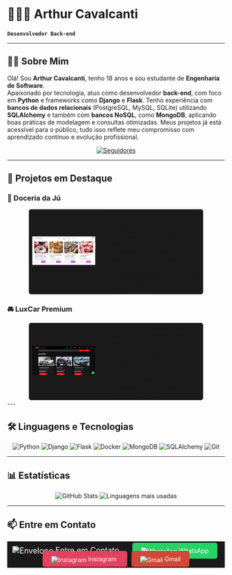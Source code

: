 # 🧑🏻‍💻 Arthur Cavalcanti

**`Desenvolvedor Back-end`**

---

## 👨‍💻 Sobre Mim

Olá! Sou **Arthur Cavalcanti**, tenho 18 anos e sou estudante de **Engenharia de Software**.  
Apaixonado por tecnologia, atuo como desenvolvedor **back-end**, com foco em **Python** e frameworks como **Django** e **Flask**. Tenho experiência com **bancos de dados relacionais** (PostgreSQL, MySQL, SQLite) utilizando **SQLAlchemy** e também com **bancos NoSQL**, como **MongoDB**, aplicando boas práticas de modelagem e consultas otimizadas. Meus projetos já está acessível para o público, tudo isso reflete meu compromisso com aprendizado contínuo e evolução profissional.  

<p align="center">
    <a href="https://github.com/Arthur-Cavalcanti-dev?tab=followers">
        <img alt="Seguidores" title="Me siga no GitHub" 
             src="https://custom-icon-badges.demolab.com/github/followers/Arthur-Cavalcanti-dev?color=236ad3&labelColor=1155ba&style=for-the-badge&logo=github&label=Seguidores&logoColor=white"/>
    </a>
</p>

---

## 🚀 Projetos em Destaque

### 🍰 Doceria da Jú
<table align="center" style="margin: 0 auto; width: 80%; border: 1px solid #333; border-radius: 5px; background-color: #1a1a1a;">
  <tr>
    <td style="text-align: center; vertical-align: middle; width: 40%;">
      <img src="images/doceriadaju.png" alt="Doceria da Jú" style="width: 725px; max-width: 100%;"/>
    </td>
    <td style="text-align: left; padding-left: 20px; vertical-align: middle; width: 60%;">
Site institucional desenvolvido com <b>Django</b> e <b>MySQL</b>, integrado a ferramentas Python para gerenciamento de produtos, pedidos e informações institucionais. Conta com design moderno, navegação intuitiva e vitrine digital para cardápio, história da marca e canais de contato.
      <br>
      🔗 <a href="https://doceriadaju.techimperium.com.br/pagina_inicial/">Acessar projeto</a>
    </td>
  </tr>
</table>

### 🚘 LuxCar Premium
<table align="center" style="margin: 0 auto; width: 80%; border: 1px solid #333; border-radius: 5px; background-color: #1a1a1a;">
  <tr>
    <td style="text-align: center; vertical-align: middle; width: 40%;">
      <img src="images/luxcarpremium.png" alt="LuxCar Premium" style="width: 700px; max-width: 100%;"/>
    </td>
    <td style="text-align: left; padding-left: 20px; vertical-align: middle; width: 60%;">
Plataforma institucional para exposição de veículos premium, desenvolvida com <b>Django</b>, <b>MySQL</b> e ferramentas Python. Inclui exibição dinâmica por categorias (elétrico, híbrido, luxo, sedan, pickup), simulação de financiamento, promoções e integração com WhatsApp.
      <br>
      🔗 <a href="https://luxcarpremium.techimperium.com.br/">Acessar projeto</a>
    </td>
  </tr>
</table>
---

## 🛠️ Linguagens e Tecnologias

<p align="center">
  <img src="https://img.shields.io/badge/Python-3776AB?style=for-the-badge&logo=python&logoColor=white" alt="Python"/>
  <img src="https://img.shields.io/badge/Django-092E20?logo=django&logoColor=fff&style=for-the-badge" alt="Django"/>
  <img src="https://img.shields.io/badge/Flask-000000?style=for-the-badge&logo=flask&logoColor=white" alt="Flask"/>
  <img src="https://img.shields.io/badge/Docker-2496ED?logo=docker&logoColor=fff&style=for-the-badge" alt="Docker"/>
  <img src="https://img.shields.io/badge/MongoDB-47A248?logo=mongodb&logoColor=fff&style=for-the-badge" alt="MongoDB"/>
  <img src="https://img.shields.io/badge/SQLAlchemy-D71F00?logo=sqlalchemy&logoColor=fff&style=for-the-badge" alt="SQLAlchemy"/>
  <img src="https://img.shields.io/badge/GIT-E44C30?style=for-the-badge&logo=git&logoColor=white" alt="Git"/>
</p>

---

## 📊 Estatísticas

<p align="center">
  <img src="https://github-readme-stats.vercel.app/api?username=Arthur-Cavalcanti-dev&show_icons=true&theme=tokyonight&include_all_commits=true&locale=pt-br" alt="GitHub Stats" height="180"/>
  <img src="https://github-readme-stats.vercel.app/api/top-langs/?username=Arthur-Cavalcanti-dev&theme=tokyonight&layout=compact&custom_title=Tecnologias&langs_count=8" alt="Linguagens mais usadas" height="180"/>
</p>

---

## 📫 Entre em Contato

<p align="center" style="background-color: #1a1a1a; padding: 10px 0;">
  <span style="color: white; font-size: 18px; margin-right: 20px;">
    <img src="https://img.icons8.com/fluency/20/ffffff/mail.png" alt="Envelope" style="vertical-align: middle;"/> Entre em Contato
  </span>
  <a href="https://wa.me/5581987229685" style="background-color: #25D366; color: white; text-decoration: none; padding: 10px 20px; margin: 5px; border-radius: 5px;">
    <img src="https://img.icons8.com/fluency/16/ffffff/whatsapp.png" alt="WhatsApp" style="vertical-align: middle;"/> WhatsApp
  </a>
  <a href="https://instagram.com/arthur_felipe_a.c/" style="background-color: #E4405F; color: white; text-decoration: none; padding: 10px 20px; margin: 5px; border-radius: 5px;">
    <img src="https://img.icons8.com/fluency/16/ffffff/instagram.png" alt="Instagram" style="vertical-align: middle;"/> Instagram
  </a>
  <a href="mailto:antunescavalcantiarthurfelipe@gmail.com" style="background-color: #D14836; color: white; text-decoration: none; padding: 10px 20px; margin: 5px; border-radius: 5px;">
    <img src="https://img.icons8.com/fluency/16/ffffff/mail.png" alt="Gmail" style="vertical-align: middle;"/> Gmail
  </a>
</p>
